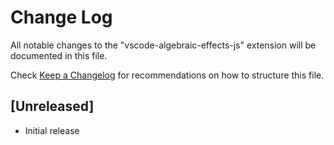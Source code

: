 # Change Log

All notable changes to the "vscode-algebraic-effects-js" extension will be documented in this file.

Check [Keep a Changelog](http://keepachangelog.com/) for recommendations on how to structure this file.

## [Unreleased]

- Initial release